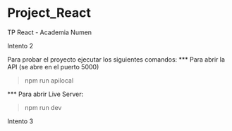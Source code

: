 # Project_React
TP React - Academia Numen


Intento 2


Para probar el proyecto ejecutar los siguientes comandos:
*** Para abrir la API (se abre en el puerto 5000)
> npm run apilocal

*** Para abrir Live Server:
> npm run dev


Intento 3